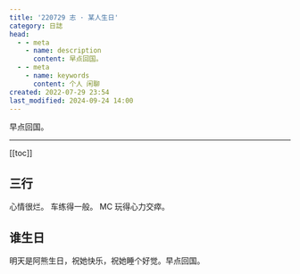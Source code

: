 ```yaml
---
title: '220729 志 · 某人生日'
category: 日誌
head:
  - - meta
    - name: description
      content: 早点回国。
  - - meta
    - name: keywords
      content: 个人 闲聊
created: 2022-07-29 23:54
last_modified: 2024-09-24 14:00
---
```


早点回国。

---

[[toc]]

## 三行

心情很烂。
车练得一般。
MC 玩得心力交瘁。

## 谁生日

明天是阿熊生日，祝她快乐，祝她睡个好觉。早点回国。
